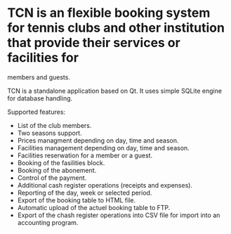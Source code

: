 # TCN is an flexible booking system for tennis clubs and other institution that provide their services or facilities for 
  members and guests.
  
  TCN is a standalone application based on Qt. It uses simple SQLite engine for database handling. 
  
  Supported features:
   - List of the club members.
   - Two seasons support.
   - Prices managment depending on day, time and season.
   - Facilities management depending on day, time and season.
   - Facilities reserwation for a member or a guest.
   - Booking of the fasilities block.
   - Booking of the abonement.
   - Control of the payment.
   - Additional cash register operations (receipts and expenses).
   - Reporting of the day, week or selected period. 
   - Export of the booking table to HTML file.
   - Automatic upload of the actuel booking table to FTP.
   - Export of the chash register operations into CSV file for import into an accounting program.
   
